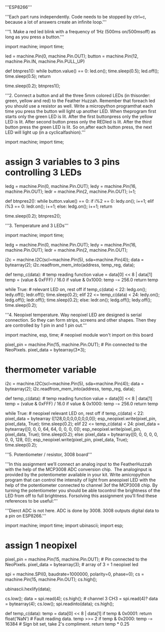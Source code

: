 
'''ESP8266'''

'''Each part runs independently. Code needs to be stopped by ctrl+c, because
a lot of answers create an infinite loop.'''

'''1. Make​ ​a​ ​red​ ​led​ ​blink​ ​with​ ​a​ ​frequency​ ​of​ ​1Hz​ ​(500ms​ ​on/500ms​ ​off)​ ​as​ ​long​ ​as
you​ ​press​ ​a​ ​button.'''

import machine; import time;

led = machine.Pin(0, machine.Pin.OUT);
button = machine.Pin(12, machine.Pin.IN, machine.Pin.PULL_UP)

def btnpres1():
    while button.value() == 0:
        led.on(); time.sleep(0.5); led.off(); time.sleep(0.5);
    return

time.sleep(0.2); btnpres1();

'''2.​ ​Connect​ ​a​ ​button​ ​and​ ​all​ ​the​ ​three​ ​5mm​ ​colored​ ​LEDs​ ​(in​ ​this​ ​order:​ ​green,
yellow​ ​and​ ​red)​ ​to​ ​the​ ​Feather​ ​Huzzah.​ ​​Remember​ ​that​ ​for​ ​each​ ​led​ ​you​ ​should
use​ ​a​ ​resistor​ ​as​ ​well.​​ ​Write​ ​a​ ​micropython​ ​program​ ​that​ ​each​ ​time​ ​you​ ​press​ ​the
button​ ​will​ ​light​ ​up​ ​another​ ​LED.​ ​When​ ​the​ ​program​ ​first​ ​starts​ ​only​ ​the​ ​green
LED​ ​is​ ​lit.​ ​After​ ​the​ ​first​ ​button​ ​press​ ​only​ ​the​ ​yellow​ ​LED​ ​is​ ​lit.​ ​After​ ​second
button​ ​press​ ​only​ ​the​ ​RED​ ​led​ ​is​ ​lit.​ ​After​ ​the​ ​third​ ​button​ ​press​ ​the​ ​green​ ​LED​ ​is
lit.​ ​So​ ​on,​ ​after​ ​each​ ​button​ ​press,​ ​the​ ​next​ ​LED​ ​will​ ​light​ ​up​ ​(in​ ​a​ ​cyclical​ ​fashion).'''

import machine; import time;
# assign 3 variables to 3 pins controlling 3 LEDs
ledg = machine.Pin(0, machine.Pin.OUT); ledy = machine.Pin(16, machine.Pin.OUT);
ledr = machine.Pin(2, machine.Pin.OUT); i=1;

def btnpres2():
    while button.value() == 0:
        if i%2 == 0: ledy.on(); i+=1;
        elif i%3 == 0: ledr.on(); i+=1;
        else: ledg.on(); i+=1;
    return

time.sleep(0.2); btnpres2();

'''3. Temperature and 3 LEDs'''

import machine; import time;

ledg = machine.Pin(0, machine.Pin.OUT); ledy = machine.Pin(16, machine.Pin.OUT);
ledr = machine.Pin(2, machine.Pin.OUT);

i2c = machine.I2C(scl=machine.Pin(5), sda=machine.Pin(4));
data = bytearray(2); i2c.readfrom_mem_into(address, temp_reg, data);

def temp_c(data): # temp reading function
    value = data[0] << 8 | data[1]
    temp = (value & 0xFFF) / 16.0
    if value & 0x1000:
        temp -= 256.0
    return temp

while True: # relevant LED on, rest off
    if temp_c(data) < 22: ledg.on(); ledy.off(); ledr.off(); time.sleep(0.2);
    elif 22 <= temp_c(data) < 24: ledy.on(); ledg.off(); ledr.off(); time.sleep(0.2);
    else: ledr.on(); ledg.off(); ledy.off(); time.sleep(0.2);

'''4. Neopixel temperature. Way neopixel LED are designed is serial connection.
So they can form strips, screens and other shapes. Then they are controlled
by 1 pin in and 1 pin out.'''

import machine, esp, time; # neopixel module won't import on this board

pixel_pin   = machine.Pin(15, machine.Pin.OUT);  # Pin connected to the NeoPixels.
pixel_data = bytearray(3*3);

# thermometer variable
i2c = machine.I2C(scl=machine.Pin(5), sda=machine.Pin(4));
data = bytearray(2); i2c.readfrom_mem_into(address, temp_reg, data);

def temp_c(data): # temp reading function
    value = data[0] << 8 | data[1]
    temp = (value & 0xFFF) / 16.0
    if value & 0x1000:
        temp -= 256.0
    return temp

while True: # neopixel relevant LED on, rest off
    if temp_c(data) < 22:
        pixel_data = bytearray ([128,0,0,0,0,0,0,0,0]);
        esp_neopixel.write(pixel_pin, pixel_data, True);
        time.sleep(0.2);
    elif 22 <= temp_c(data) < 24:
        pixel_data = bytearray([0, 0, 0, 64, 64, 0, 0, 0, 0]);
        esp_neopixel.write(pixel_pin, pixel_data, True);
        time.sleep(0.2);
    else:
        pixel_data = bytearray([0, 0, 0, 0, 0, 0, 0, 128, 0]);
        esp_neopixel.write(pixel_pin, pixel_data, True);
        time.sleep(0.2);

'''5. Potentiometer / resistor, 3008 board'''

'''​In​ ​this​ ​assignment​ ​we’ll​ ​connect​ ​an​ ​analog​ ​input​ ​to​ ​the​ ​Feather​ ​Huzzah​ ​with
the​ ​help​ ​of​ ​the​ ​​MCP3008​ ​ADC​ ​conversion​ ​chip​.​ ​​ ​The​ ​analog​ ​input​ ​is​ ​provided​ ​by
the​ ​potentiometer​ ​available​ ​in​ ​your​ ​kit.​ ​Write​ ​a​ ​micropython​ ​program​ ​that​ ​can
control​ ​the​ ​intensity​ ​of​ ​light​ ​from​ ​a​ ​neopixel​ ​LED​ ​with​ ​the​ ​help​ ​of​ ​the
potentiometer​ ​connected​ ​to​ ​channel​ ​3​ ​of​ ​the​ ​MCP3008​ ​chip.​ ​By​ ​turning​ ​the
potentiometer​ ​you​ ​should​ ​be​ ​able​ ​to​ ​control​ ​the​ ​brightness​ ​of​ ​the​ ​LED​ ​from​ ​off​ ​to
full​ ​brightness.​ ​For​ ​solving​ ​this​ ​assignment​ ​you’ll​ ​find​ ​these​ ​references​ ​to​ ​be
useful:'''

'''Dierct ADC is not here. ADC is done by 3008. 3008 outputs digital
data to a pin on ESP8266.'''

import machine; import time; import ubinascii; import esp;

# assign 1 neopixel
pixel_pin   = machine.Pin(15, machine.Pin.OUT);  # Pin connected to the NeoPixels.
pixel_data = bytearray(3); # array of 3 = 1 neopixel led

spi = machine.SPI(0, baudrate=1000000, polarity=0, phase=0);
cs = machine.Pin(15, machine.Pin.OUT); cs.high();

ubinascii.hexlify(data);

cs.low(); data = spi.read(4); cs.high(); # channel 3 CH3 = spi.read(4)?
data = bytearray(4); cs.low(); spi.readinto(data); cs.high();

def temp_c(data):
    temp = data[0] << 8 | data[1]
    if temp & 0x0001:
        return float('NaN')  # Fault reading data.
    temp >>= 2
    if temp & 0x2000:
        temp -= 16384  # Sign bit set, take 2's compliment.
    return temp * 0.25




